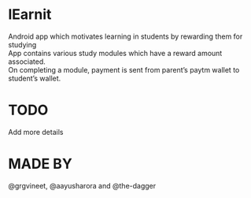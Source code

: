 # lEarnit
Android app which motivates learning in students by rewarding them for studying<br>
App contains various study modules which have a reward amount associated.<br>
On completing a module, payment is sent from parent’s paytm wallet to student’s wallet.<br>

TODO
====
Add more details 

MADE BY
====
@grgvineet, @aayusharora and @the-dagger
